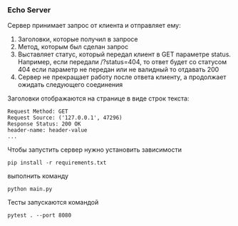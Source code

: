 ### Echo Server

Cервер принимает запрос от клиента и отправляет ему:

1. Заголовки, которые получил в запросе
2. Метод, которым был сделан запрос
3. Выставляет статус, который передал клиент в GET параметре status. Например, если передали /?status=404, то ответ будет со статусом 404 если параметр не передан или не валидный то отдавать 200
4. Сервер не прекращает работу после ответа клиенту, а продолжает ожидать следующего соединения

Заголовки отображаются на странице в виде строк текста:
```text
Request Method: GET
Request Source: ('127.0.0.1', 47296)
Response Status: 200 OK
header-name: header-value
...
```

Чтобы запустить сервер нужно установить зависимости
```shell
pip install -r requirements.txt
```
выполнить команду
```shell
python main.py
```
Тесты запускаются командой
```shell
pytest . --port 8080
```
